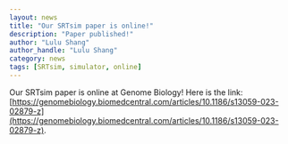 ```yaml
---
layout: news
title: "Our SRTsim paper is online!"
description: "Paper published!"
author: "Lulu Shang"
author_handle: "Lulu Shang"
category: news
tags: [SRTsim, simulator, online]
---
```


Our SRTsim paper is online at Genome Biology! Here is the link: [https://genomebiology.biomedcentral.com/articles/10.1186/s13059-023-02879-z](https://genomebiology.biomedcentral.com/articles/10.1186/s13059-023-02879-z).

